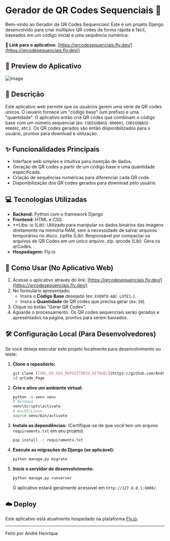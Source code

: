 # Gerador de QR Codes Sequenciais 🚥

Bem-vindo ao Gerador de QR Codes Sequenciais! Este é um projeto Django desenvolvido para criar múltiplos QR codes de forma rápida e fácil, baseados em um código inicial e uma sequência numérica.

**🚀 Link para o aplicativo:** [https://qrcodesequenciais.fly.dev/](https://qrcodesequenciais.fly.dev/)

## 📸 Preview do Aplicativo

![image](https://github.com/user-attachments/assets/75a43b79-55f5-4824-9b2f-97b9d511215b)

## 📖 Descrição

Este aplicativo web permite que os usuários gerem uma série de QR codes únicos. O usuário fornece um "código base" (um prefixo) e uma "quantidade". O aplicativo então cria QR codes que combinam o código base com um número sequencial (ex: `CODIGOBASE-000001`, `CODIGOBASE-000002`, etc.). Os QR codes gerados são então disponibilizados para o usuário, prontos para download e utilização.

## ✨ Funcionalidades Principais

* Interface web simples e intuitiva para inserção de dados.
* Geração de QR codes a partir de um código base e uma quantidade especificada.
* Criação de sequências numéricas para diferenciar cada QR code.
* Disponibilização dos QR codes gerados para download pelo usuário.

## 💻 Tecnologias Utilizadas

* **Backend:** Python com o framework Django
* **Frontend:** HTML e CSS
* **Libs: io (Lib): Utilizado para manipular os dados binários das imagens diretamente na memória RAM, sem a necessidade de salvar arquivos temporários no disco. zipfile (Lib): Responsável por compactar os arquivos de QR Codes em um único arquivo .zip. qrcode (Lib): Gera os qrCodes.
* **Hospedagem:** Fly.io

## 🚀 Como Usar (No Aplicativo Web)

1.  Acesse o aplicativo através do link: [https://qrcodesequenciais.fly.dev/](https://qrcodesequenciais.fly.dev/)
2.  No formulário apresentado:
    * Insira o **Código Base** desejado (ex: `EVENTO-ABC-LOTE1-`).
    * Insira a **Quantidade** de QR codes que precisa gerar (ex: `50`).
3.  Clique no botão "Gerar QR Codes".
4.  Aguarde o processamento. Os QR codes sequenciais serão gerados e apresentados na página, prontos para serem baixados.

## 🛠️ Configuração Local (Para Desenvolvedores)

Se você deseja executar este projeto localmente para desenvolvimento ou teste:

1.  **Clone o repositório:**
    ```bash
    git clone [[URL_DO_SEU_REPOSITORIO_GITHUB]](https://github.com/AndreHdSP221/qrCode_Page.git)
    cd qrCode_Page
    ```

2.  **Crie e ative um ambiente virtual:**
    ```bash
    python -m venv venv
    # Windows
    venv\Scripts\activate
    # macOS/Linux
    source venv/bin/activate
    ```

3.  **Instale as dependências:**
    (Certifique-se de que você tem um arquivo `requirements.txt` em seu projeto)
    ```bash
    pip install -r requirements.txt
    ```

4.  **Execute as migrações do Django (se aplicável):**
    ```bash
    python manage.py migrate
    ```

5.  **Inicie o servidor de desenvolvimento:**
    ```bash
    python manage.py runserver
    ```
    O aplicativo estará geralmente acessível em `http://127.0.0.1:8000/`.

## ☁️ Deploy

Este aplicativo está atualmente hospedado na plataforma [Fly.io](https://fly.io/).

---

Feito por André Henrique
